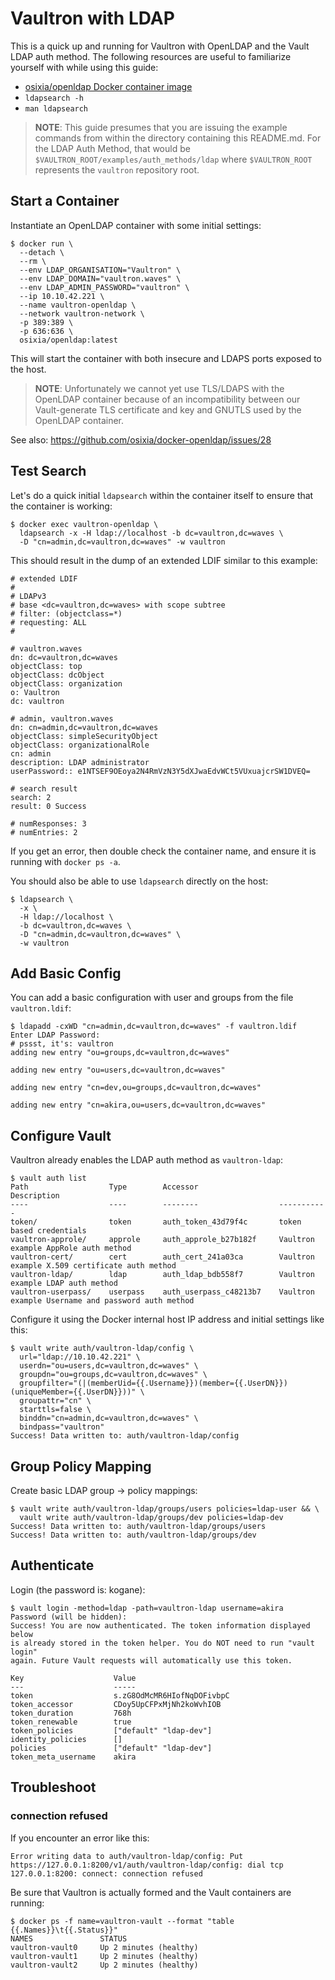 # Vaultron with LDAP

This is a quick up and running for Vaultron with OpenLDAP and the Vault LDAP auth method. The following resources are useful to familiarize yourself with while using this guide:

- [osixia/openldap Docker container image](https://github.com/osixia/docker-openldap)
- `ldapsearch -h`
- `man ldapsearch`

> **NOTE**: This guide presumes that you are issuing the example commands from within the directory containing this README.md. For the LDAP Auth Method, that would be `$VAULTRON_ROOT/examples/auth_methods/ldap` where `$VAULTRON_ROOT` represents the `vaultron` repository root.

## Start a Container

Instantiate an OpenLDAP container with some initial settings:

```
$ docker run \
  --detach \
  --rm \
  --env LDAP_ORGANISATION="Vaultron" \
  --env LDAP_DOMAIN="vaultron.waves" \
  --env LDAP_ADMIN_PASSWORD="vaultron" \
  --ip 10.10.42.221 \
  --name vaultron-openldap \
  --network vaultron-network \
  -p 389:389 \
  -p 636:636 \
  osixia/openldap:latest
```

This will start the container with both insecure and LDAPS ports exposed to the host.

> **NOTE**: Unfortunately we cannot yet use TLS/LDAPS with the OpenLDAP container because of an incompatibility between our Vault-generate TLS certificate and key and GNUTLS used by the OpenLDAP container.

See also: https://github.com/osixia/docker-openldap/issues/28

## Test Search

Let's do a quick initial `ldapsearch` within the container itself to ensure that the container is working:

```
$ docker exec vaultron-openldap \
  ldapsearch -x -H ldap://localhost -b dc=vaultron,dc=waves \
  -D "cn=admin,dc=vaultron,dc=waves" -w vaultron
```

This should result in the dump of an extended LDIF similar to this example:

```
# extended LDIF
#
# LDAPv3
# base <dc=vaultron,dc=waves> with scope subtree
# filter: (objectclass=*)
# requesting: ALL
#

# vaultron.waves
dn: dc=vaultron,dc=waves
objectClass: top
objectClass: dcObject
objectClass: organization
o: Vaultron
dc: vaultron

# admin, vaultron.waves
dn: cn=admin,dc=vaultron,dc=waves
objectClass: simpleSecurityObject
objectClass: organizationalRole
cn: admin
description: LDAP administrator
userPassword:: e1NTSEF9OEoya2N4RmVzN3Y5dXJwaEdvWCt5VUxuajcrSW1DVEQ=

# search result
search: 2
result: 0 Success

# numResponses: 3
# numEntries: 2
```

If you get an error, then double check the container name, and ensure it is running with `docker ps -a`.

You should also be able to use `ldapsearch` directly on the host:

```
$ ldapsearch \
  -x \
  -H ldap://localhost \
  -b dc=vaultron,dc=waves \
  -D "cn=admin,dc=vaultron,dc=waves" \
  -w vaultron
```

## Add Basic Config

You can add a basic configuration with user and groups from the file `vaultron.ldif`:

```
$ ldapadd -cxWD "cn=admin,dc=vaultron,dc=waves" -f vaultron.ldif
Enter LDAP Password:
# pssst, it's: vaultron
adding new entry "ou=groups,dc=vaultron,dc=waves"

adding new entry "ou=users,dc=vaultron,dc=waves"

adding new entry "cn=dev,ou=groups,dc=vaultron,dc=waves"

adding new entry "cn=akira,ou=users,dc=vaultron,dc=waves"
```

## Configure Vault

Vaultron already enables the LDAP auth method as `vaultron-ldap`:

```
$ vault auth list
Path                  Type        Accessor                  Description
----                  ----        --------                  -----------
token/                token       auth_token_43d79f4c       token based credentials
vaultron-approle/     approle     auth_approle_b27b182f     Vaultron example AppRole auth method
vaultron-cert/        cert        auth_cert_241a03ca        Vaultron example X.509 certificate auth method
vaultron-ldap/        ldap        auth_ldap_bdb558f7        Vaultron example LDAP auth method
vaultron-userpass/    userpass    auth_userpass_c48213b7    Vaultron example Username and password auth method
```

Configure it using the Docker internal host IP address and initial settings like this:

```
$ vault write auth/vaultron-ldap/config \
  url="ldap://10.10.42.221" \
  userdn="ou=users,dc=vaultron,dc=waves" \
  groupdn="ou=groups,dc=vaultron,dc=waves" \
  groupfilter="(|(memberUid={{.Username}})(member={{.UserDN}})(uniqueMember={{.UserDN}}))" \
  groupattr="cn" \
  starttls=false \
  binddn="cn=admin,dc=vaultron,dc=waves" \
  bindpass="vaultron"
Success! Data written to: auth/vaultron-ldap/config
```

## Group Policy Mapping

Create basic LDAP group -> policy mappings:

```
$ vault write auth/vaultron-ldap/groups/users policies=ldap-user && \
  vault write auth/vaultron-ldap/groups/dev policies=ldap-dev
Success! Data written to: auth/vaultron-ldap/groups/users
Success! Data written to: auth/vaultron-ldap/groups/dev
```

## Authenticate

Login (the password is: kogane):

```
$ vault login -method=ldap -path=vaultron-ldap username=akira
Password (will be hidden):
Success! You are now authenticated. The token information displayed below
is already stored in the token helper. You do NOT need to run "vault login"
again. Future Vault requests will automatically use this token.

Key                    Value
---                    -----
token                  s.zG8OdMcMR6HIofNqDOFivbpC
token_accessor         CDoy5UpCFPxMjNh2koWvhIOB
token_duration         768h
token_renewable        true
token_policies         ["default" "ldap-dev"]
identity_policies      []
policies               ["default" "ldap-dev"]
token_meta_username    akira
```

## Troubleshoot


### connection refused

If you encounter an error like this:

```
Error writing data to auth/vaultron-ldap/config: Put https://127.0.0.1:8200/v1/auth/vaultron-ldap/config: dial tcp 127.0.0.1:8200: connect: connection refused
```

Be sure that Vaultron is actually formed and the Vault containers are running:

```
$ docker ps -f name=vaultron-vault --format "table {{.Names}}\t{{.Status}}"
NAMES               STATUS
vaultron-vault0     Up 2 minutes (healthy)
vaultron-vault1     Up 2 minutes (healthy)
vaultron-vault2     Up 2 minutes (healthy)
```
